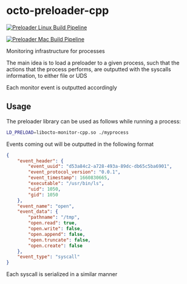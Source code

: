 octo-preloader-cpp
==============

[![Preloader Linux Build Pipeline](https://github.com/ofiriluz/octo-preloader-cpp/actions/workflows/linux.yml/badge.svg)](https://github.com/ofiriluz/octo-logger-cpp/actions/workflows/linux.yml)

[![Preloader Mac Build Pipeline](https://github.com/ofiriluz/octo-logger-cpp/actions/workflows/mac.yml/badge.svg)](https://github.com/ofiriluz/octo-logger-cpp/actions/workflows/mac.yml)

Monitoring infrastructure for processes

The main idea is to load a preloader to a given process, such that the actions that the process performs, are outputted with the syscalls information, to either file or UDS

Each monitor event is outputted accordingly

Usage
-----

The preloader library can be used as follows while running a process:

```bash
LD_PRELOAD=libocto-monitor-cpp.so ./myprocess
```

Events coming out will be outputted in the following format
```json
{
    "event_header": {
        "event_uuid": "d53a84c2-a728-493a-89dc-db65c5ba6901",
        "event_protocol_version": "0.0.1",
        "event_timestamp": 1660830665,
        "executable": "/usr/bin/ls",
        "uid": 1050,
        "gid": 1050
    },
    "event_name": "open",
    "event_data": {
        "pathname": "/tmp",
        "open.read": true,
        "open.write": false,
        "open.append": false,
        "open.truncate": false,
        "open.create": false
    },
    "event_type": "syscall"
}
```

Each syscall is serialized in a similar manner
